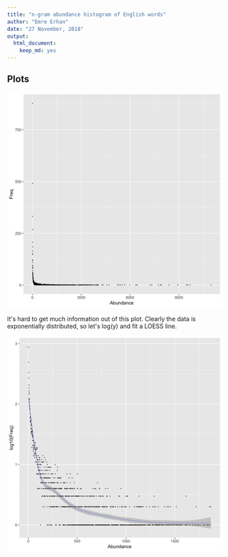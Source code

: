 ```yaml
---
title: "n-gram abundance histogram of English words"
author: "Emre Erhan"
date: "27 November, 2018"
output:
  html_document:
    keep_md: yes
---
```


## Plots


![*Fig. 1* A histogram of ngram abundances for English words in the Webster's Second International dictionary](ngram-histogram.png)

It's hard to get much information out of this plot. Clearly the data is exponentially distributed, so let's log(y) and fit a LOESS line.

![*Fig. 2* A logy histogram of ngram abundances for English words in the Webster's Second International dictionary](ngram-logy-histogram.png)
